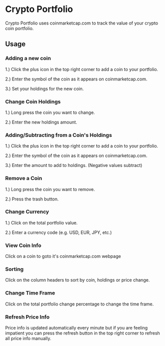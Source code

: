 # Crypto Portfolio
Crypto Portfolio uses coinmarketcap.com to track the value of your crypto coin portfolio.

## Usage

### Adding a new coin

1.) Click the plus icon in the top right corner to add a coin to your portfolio.

2.) Enter the symbol of the coin as it appears on coinmarketcap.com.

3.) Set your holdings for the new coin.

### Change Coin Holdings

1.) Long press the coin you want to change.

2.) Enter the new holdings amount.

### Adding/Subtracting from a Coin's Holdings

1.) Click the plus icon in the top right corner to add a coin to your portfolio.

2.) Enter the symbol of the coin as it appears on coinmarketcap.com.

3.) Enter the amount to add to holdings. (Negative values subtract)

### Remove a Coin

1.) Long press the coin you want to remove.

2.) Press the trash button.

### Change Currency

1.) Click on the total portfolio value.

2.) Enter a currency code (e.g. USD, EUR, JPY, etc.)

### View Coin Info

Click on a coin to goto it's coinmarketcap.com webpage

### Sorting

Click on the column headers to sort by coin, holdings or price change.

### Change Time Frame

Click on the total portfolio change percentage to change the time frame.

### Refresh Price Info

Price info is updated automatically every minute but if you are feeling impatient you can press the refresh button in the top right corner to refresh all price info manually.
